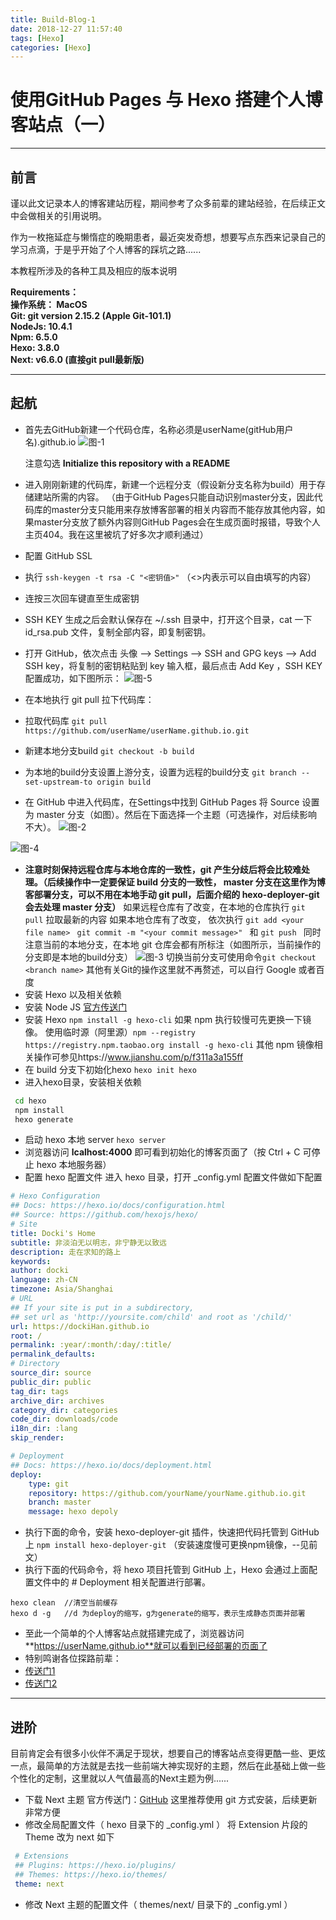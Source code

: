 ```yaml
---
title: Build-Blog-1
date: 2018-12-27 11:57:40
tags: [Hexo]
categories: [Hexo]
---
```


# 使用GitHub Pages 与 Hexo 搭建个人博客站点（一）


---
## 前言

谨以此文记录本人的博客建站历程，期间参考了众多前辈的建站经验，在后续正文中会做相关的引用说明。

作为一枚拖延症与懒惰症的晚期患者，最近突发奇想，想要写点东西来记录自己的学习点滴，于是乎开始了个人博客的踩坑之路......

本教程所涉及的各种工具及相应的版本说明

**Requirements：<br/>
操作系统： MacOS <br/>
Git: git version 2.15.2 (Apple Git-101.1) <br/>
NodeJs: 10.4.1 <br/>
Npm: 6.5.0 <br/>
Hexo: 3.8.0 <br/>
Next: v6.6.0  (直接git pull最新版)**

---
## 起航
* 首先去GitHub新建一个代码仓库，名称必须是userName(gitHub用户名).github.io
![图-1][1]


  注意勾选 **Initialize this repository with a README**
* 进入刚刚新建的代码库，新建一个远程分支（假设新分支名称为build）用于存储建站所需的内容。
（由于GitHub Pages只能自动识别master分支，因此代码库的master分支只能用来存放博客部署的相关内容而不能存放其他内容，如果master分支放了额外内容则GitHub Pages会在生成页面时报错，导致个人主页404。我在这里被坑了好多次才顺利通过）
* 配置 GitHub SSL
 * 执行 `ssh-keygen -t rsa -C "<密钥值>"` （<>内表示可以自由填写的内容）
 * 连按三次回车键直至生成密钥
 * SSH KEY 生成之后会默认保存在 ~/.ssh 目录中，打开这个目录，cat 一下 id_rsa.pub 文件，复制全部内容，即复制密钥。
 * 打开 GitHub，依次点击 头像 --> Settings --> SSH and GPG keys --> Add SSH key，将复制的密钥粘贴到 key 输入框，最后点击 Add Key ，SSH KEY 配置成功，如下图所示：
![图-5][2]

* 在本地执行 git pull 拉下代码库：
 * 拉取代码库
 `git pull https://github.com/userName/userName.github.io.git`
 * 新建本地分支build
 `git checkout -b build`
 * 为本地的build分支设置上游分支，设置为远程的build分支
 `git branch --set-upstream-to origin build`
* 在 GitHub 中进入代码库，在Settings中找到 GitHub Pages 将 Source 设置为 master 分支（如图）。然后在下面选择一个主题（可选操作，对后续影响不大）。
![图-2][3]

![图-4][4]

* **注意时刻保持远程仓库与本地仓库的一致性，git 产生分歧后将会比较难处理。（后续操作中一定要保证 build 分支的一致性， master 分支在这里作为博客部署分支，可以不用在本地手动 git pull，后面介绍的 hexo-deployer-git 会去处理 master 分支）**
如果远程仓库有了改变，在本地的仓库执行 `git pull` 拉取最新的内容
如果本地仓库有了改变， 依次执行 `git add <your file name> ` `git commit -m "<your commit message>" ` 和 `git push `
同时注意当前的本地分支，在本地 git 仓库会都有所标注（如图所示，当前操作的分支即是本地的build分支）
![图-3][5]
切换当前分支可使用命令`git checkout <branch name>`
其他有关Git的操作这里就不再赘述，可以自行 Google 或者百度
* 安装 Hexo 以及相关依赖
 * 安装 Node JS [官方传送门][6]
 * 安装 Hexo `npm install -g hexo-cli` 如果 npm 执行较慢可先更换一下镜像。 使用临时源（阿里源）`npm --registry https://registry.npm.taobao.org install -g hexo-cli` 其他 npm 镜像相关操作可参见https://www.jianshu.com/p/f311a3a155ff
 * 在 build 分支下初始化hexo `hexo init hexo`
 * 进入hexo目录，安装相关依赖
```bash
 cd hexo
 npm install
 hexo generate
```


* 启动 hexo 本地 server  `hexo server`
* 浏览器访问 **lcalhost:4000** 即可看到初始化的博客页面了（按 Ctrl + C 可停止 hexo 本地服务器）
* 配置 hexo 配置文件
进入 hexo 目录，打开 _config.yml 配置文件做如下配置
```yaml
# Hexo Configuration
## Docs: https://hexo.io/docs/configuration.html
## Source: https://github.com/hexojs/hexo/
# Site
title: Docki's Home
subtitle: 非淡泊无以明志，非宁静无以致远
description: 走在求知的路上
keywords:
author: docki
language: zh-CN
timezone: Asia/Shanghai
# URL
## If your site is put in a subdirectory,
## set url as 'http://yoursite.com/child' and root as '/child/'
url: https://dockiHan.github.io
root: /
permalink: :year/:month/:day/:title/
permalink_defaults:
# Directory
source_dir: source
public_dir: public
tag_dir: tags
archive_dir: archives
category_dir: categories
code_dir: downloads/code
i18n_dir: :lang
skip_render:
```
```yaml
# Deployment
## Docs: https://hexo.io/docs/deployment.html
deploy:
    type: git
    repository: https://github.com/yourName/yourName.github.io.git
    branch: master
    message: hexo depoly
```
* 执行下面的命令，安装 hexo-deployer-git 插件，快速把代码托管到 GitHub 上
`npm install hexo-deployer-git`
（安装速度慢可更换npm镜像，--见前文）
* 执行下面的代码命令，将 hexo 项目托管到 GitHub 上，Hexo 会通过上面配置文件中的 # Deployment 相关配置进行部署。
```
hexo clean  //清空当前缓存
hexo d -g   //d 为deploy的缩写，g为generate的缩写，表示生成静态页面并部署
```
* 至此一个简单的个人博客站点就搭建完成了，浏览器访问**https://userName.github.io**就可以看到已经部署的页面了
* 特别鸣谢各位探路前辈：
 * [传送门1][7]
 * [传送门2][8]


---
## 进阶 
目前肯定会有很多小伙伴不满足于现状，想要自己的博客站点变得更酷一些、更炫一点，最简单的方法就是去找一些前端大神实现好的主题，然后在此基础上做一些个性化的定制，这里就以人气值最高的Next主题为例......

* 下载 Next 主题
官方传送门：[GitHub][9]
这里推荐使用 git 方式安装，后续更新非常方便
* 修改全局配置文件（ hexo 目录下的 _config.yml ）
将 Extension 片段的 Theme 改为 next 如下
```yaml
 # Extensions
 ## Plugins: https://hexo.io/plugins/
 ## Themes: https://hexo.io/themes/
 theme: next
```
* 修改 Next 主题的配置文件（ themes/next/ 目录下的 _config.yml ）


  [1]: https://raw.githubusercontent.com/dockiHan/dockiHan.github.io/build/hexo/source/post_images/Build-Blog-1/pic_1.png
  [2]: https://raw.githubusercontent.com/dockiHan/dockiHan.github.io/build/hexo/source/post_images/Build-Blog-1/pic_5.png
  [3]: https://raw.githubusercontent.com/dockiHan/dockiHan.github.io/build/hexo/source/post_images/Build-Blog-1/pic_2.png
  [4]: https://raw.githubusercontent.com/dockiHan/dockiHan.github.io/build/hexo/source/post_images/Build-Blog-1/pic_4.png
  [5]: https://raw.githubusercontent.com/dockiHan/dockiHan.github.io/build/hexo/source/post_images/Build-Blog-1/pic_3.png
  [6]: https://nodejs.org/zh-cn/
  [7]: https://mp.weixin.qq.com/s?__biz=MzU5MTE0ODcwNQ==&mid=2247484100&idx=1&sn=5051ed4c889747259fa00765a1286f62&chksm=fe32210ac945a81c2ce6e8dbaefebc1f44fbde6de3642fe1d61e2e61d292ffa32277dae5528d#rd
  [8]: https://zhuanlan.zhihu.com/p/35668237
  [9]: https://github.com/iissnan/hexo-theme-next

